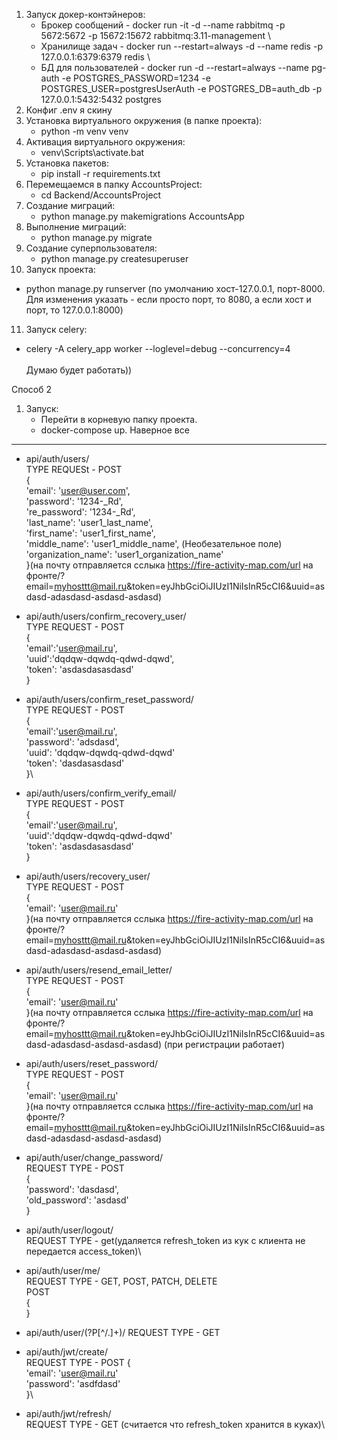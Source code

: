 1. Запуск докер-контэйнеров:
   - Брокер сообщений - docker run -it -d --name rabbitmq -p 5672:5672 -p 15672:15672 rabbitmq:3.11-management \
   - Хранилище задач - docker run --restart=always -d --name redis -p 127.0.0.1:6379:6379 redis \
   - БД для пользователей - docker run -d --restart=always --name pg-auth -e POSTGRES_PASSWORD=1234 -e POSTGRES_USER=postgresUserAuth -e POSTGRES_DB=auth_db -p 127.0.0.1:5432:5432 postgres
2. Конфиг .env я скину 
3. Установка виртуального окружения (в папке проекта):
   - python -m venv venv
4. Активация виртуального окружения:
   - venv\Scripts\activate.bat
5. Установка пакетов:
   - pip install -r requirements.txt
6. Перемещаемся в папку AccountsProject:
   - cd Backend/AccountsProject
7. Создание миграций:
   - python manage.py makemigrations AccountsApp
8. Выполнение миграций:
   - python manage.py migrate
9. Создание суперпользователя:
   - python manage.py createsuperuser
10. Запуск проекта:
   - python manage.py runserver (по умолчанию хост-127.0.0.1, порт-8000. Для изменения указать - если просто порт, то 8080, а если хост и порт, то 127.0.0.1:8000)
11. Запуск celery:
   - celery -A celery_app worker --loglevel=debug --concurrency=4 \
\
Думаю будет работать))


Способ 2

1. Запуск:
   - Перейти в корневую папку проекта.
   - docker-compose up.
Наверное все



----------------------------------------------------------------
- api/auth/users/ \
TYPE REQUESt - POST \
{ \
    'email': 'user@user.com',\
    'password': '1234-_Rd',\
    're_password': '1234-_Rd',\
    'last_name': 'user1_last_name',\
    'first_name': 'user1_first_name',\
    'middle_name': 'user1_middle_name', (Необезательное поле)\
    'organization_name': 'user1_organization_name'\
}(на почту отправляется сслыка https://fire-activity-map.com/url на фронте/?email=myhosttt@mail.ru&token=eyJhbGciOiJIUzI1NiIsInR5cCI6&uuid=asdasd-adasdasd-asdasd-asdasd)

- api/auth/users/confirm_recovery_user/ \
TYPE REQUEST - POST \
{\
    'email':'user@mail.ru',\
    'uuid':'dqdqw-dqwdq-qdwd-dqwd', \
    'token': 'asdasdasasdasd' \
}

- api/auth/users/confirm_reset_password/\
TYPE REQUEST - POST\
{\
'email':'user@mail.ru',\
    'password': 'adsdasd',\
    'uuid': 'dqdqw-dqwdq-qdwd-dqwd'\
    'token': 'dasdasasdasd'\
}\

- api/auth/users/confirm_verify_email/\
TYPE REQUEST - POST\
{\
    'email':'user@mail.ru',\
    'uuid':'dqdqw-dqwdq-qdwd-dqwd'\
    'token': 'asdasdasasdasd'\
}

- api/auth/users/recovery_user/\
TYPE REQUEST - POST\
{\
    'email': 'user@mail.ru'\
}(на почту отправляется сслыка https://fire-activity-map.com/url на фронте/?email=myhosttt@mail.ru&token=eyJhbGciOiJIUzI1NiIsInR5cCI6&uuid=asdasd-adasdasd-asdasd-asdasd)

- api/auth/users/resend_email_letter/\
TYPE REQUEST - POST\
{\
    'email': 'user@mail.ru'\
}(на почту отправляется сслыка https://fire-activity-map.com/url на фронте/?email=myhosttt@mail.ru&token=eyJhbGciOiJIUzI1NiIsInR5cCI6&uuid=asdasd-adasdasd-asdasd-asdasd)
(при регистрации работает)

- api/auth/users/reset_password/\
TYPE REQUEST - POST\
{\
    'email': 'user@mail.ru'\
}(на почту отправляется сслыка https://fire-activity-map.com/url на фронте/?email=myhosttt@mail.ru&token=eyJhbGciOiJIUzI1NiIsInR5cCI6&uuid=asdasd-adasdasd-asdasd-asdasd)

- api/auth/user/change_password/\
REQUEST TYPE - POST\
{\
    'password': 'dasdasd',\
    'old_password': 'asdasd'\
}

- api/auth/user/logout/ \
REQUEST TYPE - get(удаляется refresh_token из кук c клиента не передается access_token)\

- api/auth/user/me/\
REQUEST TYPE - GET, POST, PATCH, DELETE\
POST\
{\
}


- api/auth/user/(?P<pk>[^/.]+)/
REQUEST TYPE - GET

- api/auth/jwt/create/ \
REQUEST TYPE - POST 
{ \
    'email': 'user@mail.ru'\
    'password': 'asdfdasd'\
}\

- api/auth/jwt/refresh/ \
REQUEST TYPE - GET (считается что refresh_token хранится в куках)\


